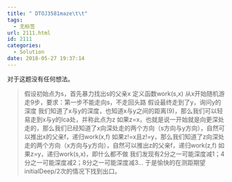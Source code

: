```yaml
---
title: " DTOJ3581maze\t\t"
tags:
  - 无标签
url: 2111.html
id: 2111
categories:
  - Solution
date: 2018-05-27 19:37:14
---
```


对于这题没有任何想法。

> 假设初始点为s，首先暴力找出s的父亲x 定义函数work(s,x) 从x开始随机游走9步，要求：第一步不能走向s，不走回头路 假设最终走到了y，询问y的深度 我们知道了x与y的深度，也知道x与y之间的距离(9)，那么我们可以轻易走到x与y的lca处，并称此点为z 如果z=x，也就是说一开始就是向更深处走的，那么我们已经知道了x向深处走的两个方向（s方向与y方向），自然可以推出x的父亲f，递归work(x,f) 如果z!=x且z!=y，那么我们知道了z向深处走的两个方向（x方向与y方向），自然可以推出z的父亲f，递归work(z,f) 如果z=y，递归work(s,x)，即什么都不做 我们发现有2分之一可能深度减1；4分之一可能深度减2；8分之一可能深度减3... 于是愉快的在测距期望initialDeep/2次的情况下找到出口。